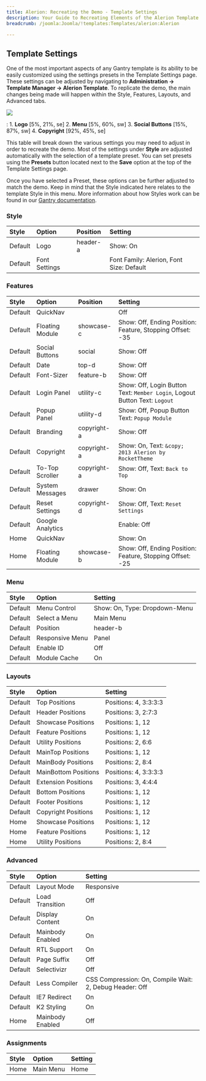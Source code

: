 ```yaml
---
title: Alerion: Recreating the Demo - Template Settings
description: Your Guide to Recreating Elements of the Alerion Template for Joomla
breadcrumb: /joomla:Joomla/!templates:Templates/alerion:Alerion

---
```


Template Settings
-----
One of the most important aspects of any Gantry template is its ability to be easily customized using the settings presets in the Template Settings page. These settings can be adjusted by navigating to **Administration -> Template Manager -> Alerion Template**. To replicate the demo, the main changes being made will happen within the Style, Features, Layouts, and Advanced tabs. 

![][alerion2]

:   1. **Logo**  [5%, 21%, se]
    2. **Menu**  [5%, 60%, sw]
    3. **Social Buttons** [15%, 87%, sw]
    4. **Copyright**  [92%, 45%, se]

This table will break down the various settings you may need to adjust in order to recreate the demo. Most of the settings under **Style** are adjusted automatically with the selection of a template preset. You can set presets using the **Presets** button located next to the **Save** option at the top of the Template Settings page.

Once you have selected a Preset, these options can be further adjusted to match the demo. Keep in mind that the Style indicated here relates to the template Style in this menu. More information about how Styles work can be found in our [Gantry documentation][Style].

### Style

| Style   | Option        | Position | Setting                                  |  
| :------ | :------------ | :------- | :--------------------------------------- |  
| Default | Logo          | header-a | Show: On                                 |  
| Default | Font Settings |          | Font Family: Alerion, Font Size: Default |  

### Features

| Style   | Option           | Position    | Setting                                                                    |  
| :------ | :--------------- | :---------- | :------------------------------------------------------------------------- |  
| Default | QuickNav         |             | Off                                                                        |  
| Default | Floating Module  | showcase-c  | Show: Off, Ending Position: Feature, Stopping Offset: -35                  |  
| Default | Social Buttons   | social      | Show: Off                                                                  |  
| Default | Date             | top-d       | Show: Off                                                                  |  
| Default | Font-Sizer       | feature-b   | Show: Off                                                                  |  
| Default | Login Panel      | utility-c   | Show: Off, Login Button Text: `Member Login`, Logout Button Text: `Logout` |  
| Default | Popup Panel      | utility-d   | Show: Off, Popup Button Text: `Popup Module`                               |  
| Default | Branding         | copyright-a | Show: Off                                                                  |  
| Default | Copyright        | copyright-a | Show: On, Text: `&copy; 2013 Alerion by RocketTheme`                       |  
| Default | To-Top Scroller  | copyright-a | Show: Off, Text: `Back to Top`                                             |  
| Default | System Messages  | drawer      | Show: On                                                                   |  
| Default | Reset Settings   | copyright-d | Show: Off, Text: `Reset Settings`                                          |  
| Default | Google Analytics |             | Enable: Off                                                                |  
| Home    | QuickNav         |             | Show: On                                                                   |  
| Home    | Floating Module  | showcase-b  | Show: Off, Ending Position: Feature, Stopping Offset: -25                  |  

### Menu

| Style   | Option          | Setting                       |  
| :------ | :-------------- | :---------------------------- |  
| Default | Menu Control    | Show: On, Type: Dropdown-Menu |  
| Default | Select a Menu   | Main Menu                     |  
| Default | Position        | header-b                      |  
| Default | Responsive Menu | Panel                         |  
| Default | Enable ID       | Off                           |  
| Default | Module Cache    | On                            |  

### Layouts

| Style   | Option               | Setting               |  
| :------ | :------------------- | :-------------------- |  
| Default | Top Positions        | Positions: 4, 3:3:3:3 |  
| Default | Header Positions     | Positions: 3, 2:7:3   |  
| Default | Showcase Positions   | Positions: 1, 12      |  
| Default | Feature Positions    | Positions: 1, 12      |  
| Default | Utility Positions    | Positions: 2, 6:6     |  
| Default | MainTop Positions    | Positions: 1, 12      |  
| Default | MainBody Positions   | Positions:  2, 8:4    |  
| Default | MainBottom Positions | Positions: 4, 3:3:3:3 |  
| Default | Extension Positions  | Positions: 3, 4:4:4   |  
| Default | Bottom Positions     | Positions: 1, 12      |  
| Default | Footer Positions     | Positions: 1, 12      |  
| Default | Copyright Positions  | Positions: 1, 12      |   
| Home | Showcase Positions      | Positions: 1, 12      |  
| Home | Feature Positions       | Positions: 1, 12      |  
| Home | Utility Positions       | Positions: 2, 8:4     |   

### Advanced

| Style   | Option           | Setting                                                 |  
| :------ | :--------------- | :------------------------------------------------------ |  
| Default | Layout Mode      | Responsive                                              |  
| Default | Load Transition  | Off                                                     |  
| Default | Display Content  | On                                                      |  
| Default | Mainbody Enabled | On                                                      |  
| Default | RTL Support      | On                                                      |  
| Default | Page Suffix      | Off                                                     |  
| Default | Selectivizr      | Off                                                     |  
| Default | Less Compiler    | CSS Compression: On, Compile Wait: 2, Debug Header: Off |  
| Default | IE7 Redirect     | On                                                      |  
| Default | K2 Styling       | On                                                      |  
| Home    | Mainbody Enabled | Off                                                     |   

### Assignments

| Style | Option    | Setting |  
| :---- | :-------- | :------ |  
| Home  | Main Menu | Home    |  

[demo25]: assets/Alerion.jpg
[menu]: ../../start/menu.md
[Style]: http://docs.gantry.org/gantry4/configure
[alerion2]: assets/alerion.jpg